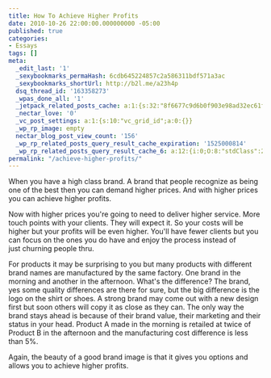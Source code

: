 ```yaml
---
title: How To Achieve Higher Profits
date: 2010-10-26 22:00:00.000000000 -05:00
published: true
categories:
- Essays
tags: []
meta:
  _edit_last: '1'
  _sexybookmarks_permaHash: 6cdb645224857c2a586311bdf571a3ac
  _sexybookmarks_shortUrl: http://b2l.me/a23h4p
  dsq_thread_id: '163358273'
  _wpas_done_all: '1'
  _jetpack_related_posts_cache: a:1:{s:32:"8f6677c9d6b0f903e98ad32ec61f8deb";a:2:{s:7:"expires";i:1506007857;s:7:"payload";a:3:{i:0;a:1:{s:2:"id";i:1185;}i:1;a:1:{s:2:"id";i:3232;}i:2;a:1:{s:2:"id";i:3229;}}}}
  _nectar_love: '0'
  _vc_post_settings: a:1:{s:10:"vc_grid_id";a:0:{}}
  _wp_rp_image: empty
  nectar_blog_post_view_count: '156'
  _wp_rp_related_posts_query_result_cache_expiration: '1525000814'
  _wp_rp_related_posts_query_result_cache_6: a:12:{i:0;O:8:"stdClass":2:{s:7:"post_id";s:4:"3234";s:5:"score";s:17:"73.61133878146752";}i:1;O:8:"stdClass":2:{s:7:"post_id";s:4:"4206";s:5:"score";s:18:"55.186175864297844";}i:2;O:8:"stdClass":2:{s:7:"post_id";s:4:"3254";s:5:"score";s:17:"49.56121576184748";}i:3;O:8:"stdClass":2:{s:7:"post_id";s:4:"3034";s:5:"score";s:17:"49.56121576184748";}i:4;O:8:"stdClass":2:{s:7:"post_id";s:4:"2436";s:5:"score";s:17:"49.56121576184748";}i:5;O:8:"stdClass":2:{s:7:"post_id";s:4:"1265";s:5:"score";s:17:"49.56121576184748";}i:6;O:8:"stdClass":2:{s:7:"post_id";s:4:"3096";s:5:"score";s:17:"48.19161134498022";}i:7;O:8:"stdClass":2:{s:7:"post_id";s:4:"2779";s:5:"score";s:17:"45.54350724039152";}i:8;O:8:"stdClass":2:{s:7:"post_id";s:4:"3535";s:5:"score";s:17:"43.14844708793265";}i:9;O:8:"stdClass":2:{s:7:"post_id";s:4:"2610";s:5:"score";s:17:"41.77884267106539";}i:10;O:8:"stdClass":2:{s:7:"post_id";s:4:"1313";s:5:"score";s:18:"22.865012589422818";}i:11;O:8:"stdClass":2:{s:7:"post_id";s:4:"1170";s:5:"score";s:17:"21.49540817255556";}}
permalink: "/achieve-higher-profits/"
---
```

<p>When you have a high class brand. A brand that people recognize as being one of the best then you can demand higher prices. And with higher prices you can achieve higher profits.</p>
<p>Now with higher prices you're going to need to deliver higher service. More touch points with your clients. They will expect it. So your costs will be higher but your profits will be even higher. You'll have fewer clients but you can focus on the ones you do have and enjoy the process instead of just churning people thru.</p>
<p>For products it may be surprising to you but many products with different brand names are manufactured by the same factory. One brand in the morning and another in the afternoon. What's the difference? The brand, yes some quality differences are there for sure, but the big difference is the logo on the shirt or shoes. A strong brand may come out with a new design first but soon others will copy it as close as they can. The only way the brand stays ahead is because of their brand value, their marketing and their status in your head. Product A made in the morning is retailed at twice of Product B in the afternoon and the manufacturing cost difference is less than 5%.</p>
<p>Again, the beauty of a good brand image is that it gives you options and allows you to achieve higher profits.</p>
